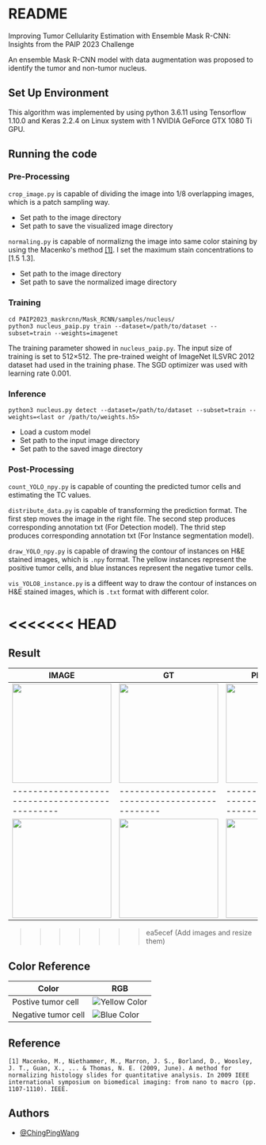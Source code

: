 
# README

Improving Tumor Cellularity Estimation with Ensemble Mask R-CNN: Insights from the PAIP 2023 Challenge

An ensemble Mask R-CNN model with data augmentation was proposed to identify the tumor and non-tumor nucleus. 


## Set Up Environment
This algorithm was implemented by using python 3.6.11 using Tensorflow 1.10.0 and Keras 2.2.4 on Linux system with 1 NVIDIA GeForce GTX 1080 Ti GPU.

## Running the code

### Pre-Processing
```crop_image.py``` is capable of dividing the image into 1/8 overlapping images, which is a patch sampling way.
- Set path to the image directory
- Set path to save the visualized image directory 

```normaling.py``` is capable of normalizng the image into same color staining by using the Macenko's method [[1]](https://ieeexplore.ieee.org/document/5193250). I set the maximum stain concentrations to [1.5 1.3].
- Set path to the image directory
- Set path to save the normalized image directory 


### Training
```
cd PAIP2023_maskrcnn/Mask_RCNN/samples/nucleus/
python3 nucleus_paip.py train --dataset=/path/to/dataset --subset=train --weights=imagenet
```
The training parameter showed in ```nucleus_paip.py```.  The input size of training is set to 512×512. The pre-trained weight of ImageNet ILSVRC 2012 dataset had used in the training phase. The SGD optimizer was used with learning rate 0.001. 


### Inference
```
python3 nucleus.py detect --dataset=/path/to/dataset --subset=train --weights=<last or /path/to/weights.h5>
```
- Load a custom model
- Set path to the input image directory
- Set path to the saved image directory 

### Post-Processing
```count_YOLO_npy.py``` is capable of counting the predicted tumor cells and estimating the TC values.

```distribute_data.py``` is capable of transforming the prediction format. The first step moves the image in the right file. The second step produces corresponding annotation txt (For Detection model). The thrid step produces corresponding annotation txt (For Instance segmentation model).

```draw_YOLO_npy.py``` is capable of drawing the contour of instances on H&E stained images, which is ```.npy``` format. The yellow instances represent the positive tumor cells, and blue instances represent the negative tumor cells.

```vis_YOLO8_instance.py``` is a diffeent way to draw the contour of instances on H&E stained images, which is ```.txt``` format with different color.

<<<<<<< HEAD
=======
## Result
| IMAGE                                           | GT                                             | PREDICTION                                      |
| ----------------------------------------------- | ---------------------------------------------- | ----------------------------------------------- |
| <img src="example/tr_c001_4_img.png" width="200" height="200"> | <img src="example/tr_c001_4_gt.png" width="200" height="200"> | <img src="example/tr_c001_4_result.png" width="200" height="200"> |
| ----------------------------------------------- | ---------------------------------------------- | ----------------------------------------------- |
| <img src="example/tr_p010_3_img.png" width="200" height="200"> | <img src="example/tr_p010_3_gt.png" width="200" height="200"> | <img src="example/tr_p010_3_result.png" width="200" height="200"> |


>>>>>>> ea5ecef (Add images and resize them)
## Color Reference

| Color             | RGB                                                                |
| ----------------- | ------------------------------------------------------------------ |
| Postive tumor cell |![Yellow Color](https://via.placeholder.com/10x10/FFFF00/000000?text=+) |
| Negative tumor cell |![Blue Color](https://via.placeholder.com/10x10/0000FF/000000?text=+)

## Reference
```
[1] Macenko, M., Niethammer, M., Marron, J. S., Borland, D., Woosley, J. T., Guan, X., ... & Thomas, N. E. (2009, June). A method for normalizing histology slides for quantitative analysis. In 2009 IEEE international symposium on biomedical imaging: from nano to macro (pp. 1107-1110). IEEE.
```
## Authors

- [@ChingPingWang](https://github.com/ChingPingWang)

